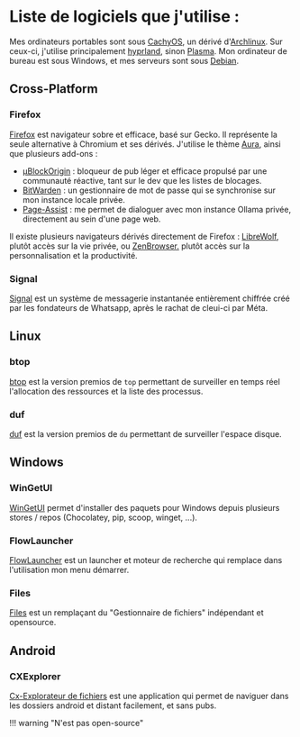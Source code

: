 # Liste de logiciels que j'utilise :

Mes ordinateurs portables sont sous [CachyOS](https://cachyos.org/), un dérivé d'[Archlinux](https://archlinux.org/). Sur ceux-ci, j'utilise principalement [hyprland](https://hypr.land/), sinon [Plasma](https://kde.org/fr/). Mon ordinateur de bureau est sous Windows, et mes serveurs sont sous [Debian](https://www.debian.org/index.fr.html).

## Cross-Platform

### Firefox
[Firefox](https://www.mozilla.org/fr/firefox/new/) est navigateur sobre et efficace, basé sur Gecko. Il représente la seule alternative à Chromium et ses dérivés. J'utilise le thème [Aura](https://addons.mozilla.org/en-US/firefox/addon/aura-theme/), ainsi que plusieurs add-ons :

   - [µBlockOrigin](https://ublockorigin.com/fr) : bloqueur de pub léger et efficace propulsé par une communauté réactive, tant sur le dev que les listes de blocages.
   - [BitWarden](https://bitwarden.com/download/) : un gestionnaire de mot de passe qui se synchronise sur mon instance locale privée.
   - [Page-Assist](https://github.com/n4ze3m/page-assist) : me permet de dialoguer avec mon instance Ollama privée, directement au sein d'une page web.

Il existe plusieurs navigateurs dérivés directement de Firefox : [LibreWolf](https://librewolf.net/), plutôt accès sur la vie privée, ou [ZenBrowser.](https://zen-browser.app/) plutôt accès sur la personnalisation et la productivité.

### Signal

[Signal](https://signal.org/fr/) est un système de messagerie instantanée entièrement chiffrée créé par les fondateurs de Whatsapp, après le rachat de cleui-ci par Méta. 

## Linux

### btop
[btop](https://github.com/aristocratos/btop) est la version premios de `top` permettant de surveiller en temps réel l'allocation des ressources et la liste des processus.

### duf
[duf](https://github.com/muesli/duf) est la version premios de `du` permettant de surveiller l'espace disque.

## Windows

### WinGetUI
[WinGetUI](https://github.com/marticliment/UniGetUI) permet d'installer des paquets pour Windows depuis plusieurs stores / repos (Chocolatey, pip, scoop, winget, ...).

### FlowLauncher
[FlowLauncher](https://github.com/Flow-Launcher/Flow.Launcher) est un launcher et moteur de recherche qui remplace dans l'utilisation mon menu démarrer.

### Files
[Files](https://github.com/files-community/Files) est un remplaçant du "Gestionnaire de fichiers" indépendant et opensource.

## Android

### CXExplorer

[Cx-Explorateur de fichiers](https://play.google.com/store/apps/details?id=com.cxinventor.file.explorer&hl=fr) est une application qui permet de naviguer dans les dossiers android et distant facilement, et sans pubs. 

!!! warning "N'est pas open-source"

